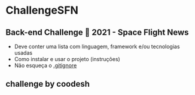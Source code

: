 # ChallengeSFN

## Back-end Challenge 🏅 2021 - Space Flight News

- Deve conter uma lista com linguagem, framework e/ou tecnologias usadas
- Como instalar e usar o projeto (instruções)
- Não esqueça o [.gitignore](https://www.toptal.com/developers/gitignore)

## challenge by coodesh


